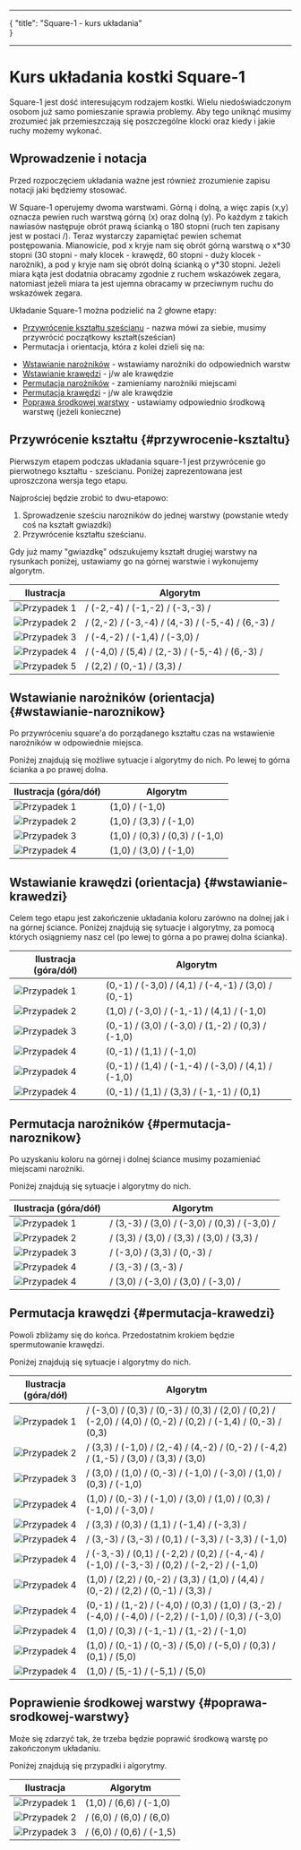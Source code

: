 ***
{
    "title": "Square-1 - kurs układania"    
}
***
# Kurs układania kostki Square-1

Square-1 jest dość interesującym rodzajem kostki. Wielu niedoświadczonym osobom już samo pomieszanie sprawia problemy. Aby tego uniknąć musimy zrozumieć jak przemieszczają się poszczególne klocki oraz kiedy i jakie ruchy możemy wykonać.

## Wprowadzenie i notacja

Przed rozpoczęciem układania ważne jest również zrozumienie zapisu notacji jaki będziemy stosować.

W Square-1 operujemy dwoma warstwami. Górną i dolną, a więc zapis (x,y) oznacza pewien ruch warstwą górną (x) oraz dolną (y). Po każdym z takich nawiasów następuje obrót prawą ścianką o 180 stopni (ruch ten zapisany jest w postaci /). Teraz wystarczy zapamiętać pewien schemat postępowania. Mianowicie, pod x kryje nam się obrót górną warstwą o x\*30 stopni (30 stopni - mały klocek - krawędź, 60 stopni - duży klocek - narożnik), a pod y kryje nam się obrót dolną ścianką o y\*30 stopni. Jeżeli miara kąta jest dodatnia obracamy zgodnie z ruchem wskazówek zegara, natomiast jeżeli miara ta jest ujemna obracamy w przeciwnym ruchu do wskazówek zegara.

Układanie Square-1 można podzielić na 2 głowne etapy:

 - [Przywrócenie kształtu sześcianu](#przywrocenie-ksztaltu) - nazwa mówi za siebie, musimy przywrócić początkowy kształt(sześcian)
 - Permutacja i orientacja, która z kolei dzieli się na:
  * [Wstawianie narożników](#wstawianie-naroznikow) - wstawiamy narożniki do odpowiednich warstw
  * [Wstawianie krawędzi](#wstawianie-krawedzi) - j/w ale krawędzie
  * [Permutacja narożników](#permutacja-naroznikow) - zamieniamy narożniki miejscami
  * [Permutacja krawędzi](#permutacja-krawedzi) - j/w ale krawędzie
  * [Poprawa środkowej warstwy](#poprawa-srodkowej-warstwy) - ustawiamy odpowiednio środkową warstwę (jeżeli konieczne)

## Przywrócenie kształtu {#przywrocenie-ksztaltu}

Pierwszym etapem podczas układania square-1 jest przywrócenie go pierwotnego kształtu - sześcianu. Poniżej zaprezentowana jest uproszczona wersja tego etapu.

Najprościej będzie zrobić to dwu-etapowo:

 1. Sprowadzenie sześciu narozników do jednej warstwy (powstanie wtedy coś na kształt gwiazdki)
 2. Przywrócenie kształtu sześcianu.

Gdy już mamy "gwiazdkę" odszukujemy kształt drugiej warstwy na rysunkach poniżej, ustawiamy go na górnej warstwie i wykonujemy algorytm.

| Ilustracja                                          | Algorytm                                         |
|-----------------------------------------------------|--------------------------------------------------|
| ![Przypadek 1](%site.assets%/images/square/1_1.png) | / (-2,-4) / (-1,-2) / (-3,-3) /                  |
| ![Przypadek 2](%site.assets%/images/square/1_2.png) | / (2,-2) / (-3,-4) / (4,-3) / (-5,-4) / (6,-3) / |
| ![Przypadek 3](%site.assets%/images/square/1_3.png) | / (-4,-2) / (-1,4) / (-3,0) /                    |
| ![Przypadek 4](%site.assets%/images/square/1_4.png) | / (-4,0) / (5,4) / (2,-3) / (-5,-4) / (6,-3) /   |
| ![Przypadek 5](%site.assets%/images/square/1_5.png) | / (2,2) / (0,-1) / (3,3) /                       |

## Wstawianie narożników (orientacja) {#wstawianie-naroznikow}

Po przywróceniu square'a do porządanego kształtu czas na wstawienie narożników w odpowiednie miejsca.

Poniżej znajdują się możliwe sytuacje i algorytmy do nich. Po lewej to górna ścianka a po prawej dolna.

| Ilustracja (góra/dół)                               | Algorytm                       |
|-----------------------------------------------------|--------------------------------|
| ![Przypadek 1](%site.assets%/images/square/2_1.png) | (1,0) / (-1,0)                 |
| ![Przypadek 2](%site.assets%/images/square/2_2.png) | (1,0) / (3,3) / (-1,0)         |
| ![Przypadek 3](%site.assets%/images/square/2_3.png) | (1,0) / (0,3) / (0,3) / (-1,0) |
| ![Przypadek 4](%site.assets%/images/square/2_4.png) | (1,0) / (3,0) / (-1,0)         |

## Wstawianie krawędzi (orientacja) {#wstawianie-krawedzi}

Celem tego etapu jest zakończenie układania koloru zarówno na dolnej jak i na górnej ściance.
Poniżej znajdują się sytuacje i algorytmy, za pomocą których osiągniemy nasz cel (po lewej to górna a po prawej dolna ścianka).

| Ilustracja (góra/dół)                               | Algorytm                                           |
|-----------------------------------------------------|----------------------------------------------------|
| ![Przypadek 1](%site.assets%/images/square/3_1.png) | (0,-1) / (-3,0) / (4,1) / (-4,-1) / (3,0) / (0,-1) |
| ![Przypadek 2](%site.assets%/images/square/3_2.png) | (1,0) / (-3,0) / (-1,-1) / (4,1) / (-1,0)          |
| ![Przypadek 3](%site.assets%/images/square/3_3.png) | (0,-1) / (3,0) / (-3,0) / (1,-2) / (0,3) / (-1,0)  |
| ![Przypadek 4](%site.assets%/images/square/3_4.png) | (0,-1) / (1,1) / (-1,0)                            |
| ![Przypadek 4](%site.assets%/images/square/3_5.png) | (0,-1) / (1,4) / (-1,-4) / (-3,0) / (4,1) / (-1,0) |
| ![Przypadek 4](%site.assets%/images/square/3_6.png) | (0,-1) / (1,1) / (3,3) / (-1,-1) / (0,1)           |

## Permutacja narożników {#permutacja-naroznikow}

Po uzyskaniu koloru na górnej i dolnej ściance musimy pozamieniać miejscami narożniki.

Poniżej znajdują się sytuacje i algorytmy do nich. 

| Ilustracja (góra/dół)                               | Algorytm                                     |
|-----------------------------------------------------|----------------------------------------------|
| ![Przypadek 1](%site.assets%/images/square/4_1.png) | / (3,-3) / (3,0) / (-3,0) / (0,3) / (-3,0) / |
| ![Przypadek 2](%site.assets%/images/square/4_2.png) | / (3,3) / (3,0) / (3,3) / (3,0) / (3,3) /    |
| ![Przypadek 3](%site.assets%/images/square/4_3.png) | / (-3,0) / (3,3) / (0,-3) /                  |
| ![Przypadek 4](%site.assets%/images/square/4_4.png) | / (3,-3) / (3,-3) /                          |
| ![Przypadek 4](%site.assets%/images/square/4_5.png) | / (3,0) / (-3,0) / (3,0) / (-3,0) /          |


## Permutacja krawędzi {#permutacja-krawedzi}

Powoli zbliżamy się do końca. Przedostatnim krokiem będzie spermutowanie krawędzi.

Poniżej znajdują się sytuacje i algorytmy do nich.

| Ilustracja (góra/dół)                                | Algorytm                                                                                                      |
|------------------------------------------------------|---------------------------------------------------------------------------------------------------------------|
| ![Przypadek 1](%site.assets%/images/square/5_1.png)  | / (-3,0) / (0,3) / (0,-3) / (0,3) / (2,0) / (0,2) / (-2,0) / (4,0) / (0,-2) / (0,2) / (-1,4) / (0,-3) / (0,3) |
| ![Przypadek 2](%site.assets%/images/square/5_2.png)  | / (3,3) / (-1,0) / (2,-4) / (4,-2) / (0,-2) / (-4,2) / (1,-5) / (3,0) / (3,3) / (3,0)                         |
| ![Przypadek 3](%site.assets%/images/square/5_3.png)  | / (3,0) / (1,0) / (0,-3) / (-1,0) / (-3,0) / (1,0) / (0,3) / (-1,0)                                           |
| ![Przypadek 4](%site.assets%/images/square/5_4.png)  | (1,0) / (0,-3) / (-1,0) / (3,0) / (1,0) / (0,3) / (-1,0) / (-3,0) /                                           |
| ![Przypadek 4](%site.assets%/images/square/5_5.png)  | / (3,3) / (0,3) / (1,1) / (-1,4) / (-3,3) /                                                                   |
| ![Przypadek 4](%site.assets%/images/square/5_6.png)  | / (3,-3) / (3,-3) / (0,1) / (-3,3) / (-3,3) / (-1,0)                                                          |
| ![Przypadek 4](%site.assets%/images/square/5_7.png)  | / (-3,-3) / (0,1) / (-2,2) / (0,2) / (-4,-4) / (-1,0) / (-3,-3) / (0,2) / (-2,-2) / (-1,0)                    |
| ![Przypadek 4](%site.assets%/images/square/5_8.png)  | (1,0) / (2,2) / (0,-2) / (3,3) / (1,0) / (4,4) / (0,-2) / (2,2) / (0,-1) / (3,3) /                            |
| ![Przypadek 4](%site.assets%/images/square/5_9.png)  | (0,-1) / (1,-2) / (-4,0) / (0,3) / (1,0) / (3,-2) / (-4,0) / (-4,0) / (-2,2) / (-1,0) / (0,3) / (-3,0)        |
| ![Przypadek 4](%site.assets%/images/square/5_10.png) | (1,0) / (0,3) / (-1,-1) / (1,-2) / (-1,0)                                                                     |
| ![Przypadek 4](%site.assets%/images/square/5_11.png) | (1,0) / (0,-1) / (0,-3) / (5,0) / (-5,0) / (0,3) / (0,1) / (5,0)                                              |
| ![Przypadek 4](%site.assets%/images/square/5_12.png) | (1,0) / (5,-1) / (-5,1) / (5,0)                                                                               |

## Poprawienie środkowej warstwy {#poprawa-srodkowej-warstwy}

Może się zdarzyć tak, że trzeba będzie poprawić środkową warstę po zakończonym układaniu.

Poniżej znajdują się przypadki i algorytmy.

| Ilustracja                                          | Algorytm                 |
|-----------------------------------------------------|--------------------------|
| ![Przypadek 1](%site.assets%/images/square/6_1.png) | (1,0) / (6,6) / (-1,0)   |
| ![Przypadek 2](%site.assets%/images/square/6_2.png) | / (6,0) / (6,0) / (6,0)  |
| ![Przypadek 3](%site.assets%/images/square/6_3.png) | / (6,0) / (0,6) / (-1,5) |